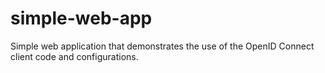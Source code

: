 simple-web-app
==============

Simple web application that demonstrates the use of the OpenID Connect client code and configurations.
